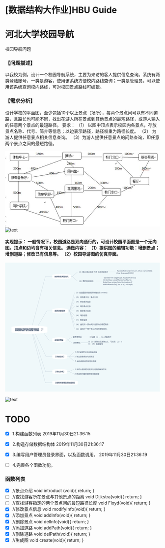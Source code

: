 # [数据结构大作业]HBU Guide
# 河北大学校园导航

校园导航问题

### 【问题描述】

以我校为例，设计一个校园导航系统，主要为来访的客人提供信息查询。系统有两类登陆账号，一类是游客，使用该系统方便校内路线查询；一类是管理员，可以使用该系统查询校内路线，可对校园景点路线可编辑。

### 【需求分析】

设计学校的平面图，至少包括10个以上景点（场所），每两个景点间可以有不同道路，且路长也可能不同，找出在游人所在景点到其他景点的最短路径，或游人输入的任意两个景点的最短路径。 要求： （1） 以图中顶点表示校园内各景点，存放景点名称、代号、简介等信息；以边表示路径，路径权重为路径长度。 （2） 为游人提供任意景点相关信息查询。 （3）为游人提供任意景点的问路查询，即任意两个景点之间的最短路径。

![text](.\text.jpg)
![text](https://img2018.cnblogs.com/blog/1623669/201911/1623669-20191130214656051-1115893883.jpg)

#### 实现提示： 一般情况下，校园道路是双向通行的，可设计校园平面图是一个无向图。顶点和边均含有相关信息。 选做内容： （1）提供图的编辑功能：增删景点；增删道路；修改已有信息等。 （2）校园导游图的仿真界面。

![text](.\GuideTODO.png)

![text](https://img2018.cnblogs.com/blog/1623669/201911/1623669-20191130214656688-2069859270.png)


# TODO

- [x]  1.构建函数列表  2019年11月30日21:36:15
- [x]    2.构造存储数据结构体 2019年11月30日21:36:17
- [x]    3.编写用户管理员登录界面，以及函数调用。 2019年11月30日21:36:19
- [ ]    4.完善各个函数功能。 



### 函数列表

- [x]  //景点介绍
void introduct (void){
	return;
}
- [ ]  //查找游客所在景点与其他景点的距离
void Dijkstra(void){
	return;
}
- [ ]  //查找游客指定的两个景点间的最短路径长度
void Floyd(void){
	return;
}
- [x]  //修改景点信息
void modifyInfo(void){
	return;
}
- [x]  //添加景点
void addInfo(void){
	return;
}
- [x]  //删除景点
void delInfo(void){
	return;
}
- [x]  //添加道路
void addPath(void){
	return;
}
- [x]  //删除道路
void delPath(void){
	return;
}
- [x]  //生成图
void create(void){
	return;
}